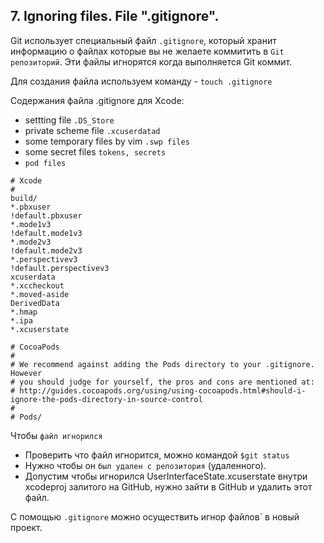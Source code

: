 
## 7. Ignoring files. File ".gitignore".

Git использует специальный файл `.gitignore`, который хранит информацию о файлах которые вы не желаете коммитить в `Git репозиторий`. Эти файлы игнорятся когда выполняется Git коммит.

Для создания файла используем команду - 
`touch .gitignore`

Содержания файла .gitignore для Xcode:
* settting file `.DS_Store`
* private scheme file `.xcuserdatad`
* some temporary files by vim `.swp files`
* some secret files `tokens, secrets`
* `pod files`

```
# Xcode
#
build/
*.pbxuser
!default.pbxuser
*.mode1v3
!default.mode1v3
*.mode2v3
!default.mode2v3
*.perspectivev3
!default.perspectivev3
xcuserdata
*.xccheckout
*.moved-aside
DerivedData
*.hmap
*.ipa
*.xcuserstate

# CocoaPods
#
# We recommend against adding the Pods directory to your .gitignore. However
# you should judge for yourself, the pros and cons are mentioned at:
# http://guides.cocoapods.org/using/using-cocoapods.html#should-i-ignore-the-pods-directory-in-source-control
#
# Pods/
```

Чтобы `файл игнорился` 
* Проверить что файл игнорится, можно командой `$git status`
* Нужно чтобы он `был удален с репозитория` (удаленного).
* Допустим чтобы игнорился UserInterfaceState.xcuserstate внутри xcodeproj залитого на GitHub, нужно зайти в GitHub и удалить этот файл.

С помощью `.gitignore` можно осуществить игнор файлов` в новый проект.




